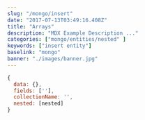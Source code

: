 ```yaml
---
slug: "/mongo/insert"
date: "2017-07-13T03:49:16.408Z"
title: "Arrays"
description: "MDX Example Description ..."
categories: ["mongo/entities/nested" ]
keywords: ["insert entity"]
baselink: "mongo"
banner: "./images/banner.jpg"
---
```


```javascript
{
  data: {},
  fields: [''],
  collectionName: '',
  nested: [nested]
}
```